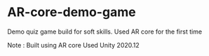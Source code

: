 # AR-core-demo-game
Demo quiz game build for soft skills. 
Used AR core for the first time 

Note : Built using AR core 
       Used Unity 2020.12
